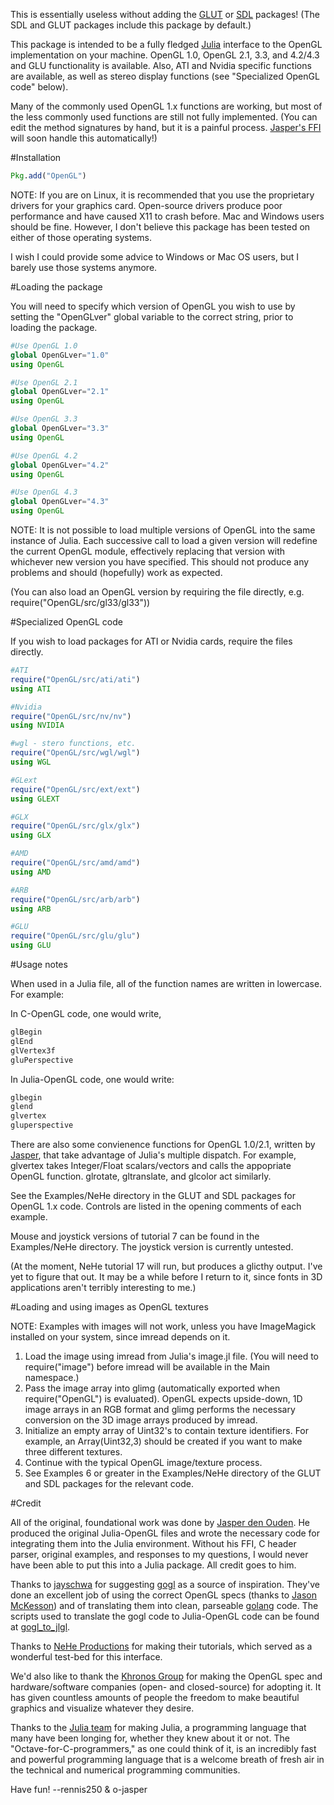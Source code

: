 This is essentially useless without adding the
[GLUT](https://www.github.com/rennis250/GLUT.jl.git) or
[SDL](https://www.github.com/rennis250/SDL.jl.git) packages! (The SDL
and GLUT packages include this package by default.)

This package is intended to be a fully fledged
[Julia](http://www.julialang.org) interface to the OpenGL implementation
on your machine.  OpenGL 1.0, OpenGL 2.1, 3.3, and 4.2/4.3 and GLU
functionality is available.  Also, ATI and Nvidia specific functions are
available, as well as stereo display functions (see "Specialized OpenGL
code" below).

Many of the commonly used OpenGL 1.x functions are working, but most of
the less commonly used functions are still not fully implemented.  (You
can edit the method signatures by hand, but it is a painful process.
[Jasper's FFI](https://github.com/o-jasper/julia-ffi.git) will soon
handle this automatically!)

#Installation

```julia
Pkg.add("OpenGL")
```

NOTE: If you are on Linux, it is recommended that you use the
proprietary drivers for your graphics card.  Open-source drivers produce
poor performance and have caused X11 to crash before.  Mac and Windows
users should be fine.  However, I don't believe this package has been
tested on either of those operating systems.

I wish I could provide some advice to Windows or Mac OS users, but I
barely use those systems anymore.

#Loading the package

You will need to specify which version of OpenGL you wish to use by
setting the "OpenGLver" global variable to the correct string, prior to
loading the package.

```julia
#Use OpenGL 1.0
global OpenGLver="1.0"
using OpenGL

#Use OpenGL 2.1
global OpenGLver="2.1"
using OpenGL

#Use OpenGL 3.3
global OpenGLver="3.3"
using OpenGL

#Use OpenGL 4.2
global OpenGLver="4.2"
using OpenGL

#Use OpenGL 4.3
global OpenGLver="4.3"
using OpenGL
```

NOTE: It is not possible to load multiple versions of OpenGL into the
same instance of Julia.  Each successive call to load a given version
will redefine the current OpenGL module, effectively replacing that
version with whichever new version you have specified.  This should not
produce any problems and should (hopefully) work as expected.

(You can also load an OpenGL version by requiring the file directly,
e.g. require("OpenGL/src/gl33/gl33"))

#Specialized OpenGL code

If you wish to load packages for ATI or Nvidia cards, require the files
directly.

```julia
#ATI
require("OpenGL/src/ati/ati")
using ATI

#Nvidia
require("OpenGL/src/nv/nv")
using NVIDIA

#wgl - stero functions, etc.
require("OpenGL/src/wgl/wgl")
using WGL

#GLext
require("OpenGL/src/ext/ext")
using GLEXT

#GLX
require("OpenGL/src/glx/glx")
using GLX

#AMD
require("OpenGL/src/amd/amd")
using AMD

#ARB
require("OpenGL/src/arb/arb")
using ARB

#GLU
require("OpenGL/src/glu/glu")
using GLU
```

#Usage notes

When used in a Julia file, all of the function names are written in
lowercase. For example:

In C-OpenGL code, one would write,

```c
glBegin
glEnd
glVertex3f
gluPerspective
```

In Julia-OpenGL code, one would write:

```julia
glbegin
glend
glvertex
gluperspective
```

There are also some convienence functions for OpenGL 1.0/2.1, written
by [Jasper](https://github.com/o-jasper), that take advantage of
Julia's multiple dispatch.  For example, glvertex takes Integer/Float
scalars/vectors and calls the appopriate OpenGL function. glrotate,
gltranslate, and glcolor act similarly.

See the Examples/NeHe directory in the GLUT and SDL packages for OpenGL
1.x code. Controls are listed in the opening comments of each example.

Mouse and joystick versions of tutorial 7 can be found in the
Examples/NeHe directory.  The joystick version is currently untested.

(At the moment, NeHe tutorial 17 will run, but produces a glicthy
output.  I've yet to figure that out.  It may be a while before I return
to it, since fonts in 3D applications aren't terribly interesting to
me.)

#Loading and using images as OpenGL textures

NOTE: Examples with images will not work, unless you have ImageMagick
installed on your system, since imread depends on it.

1. Load the image using imread from Julia's image.jl file. (You will need to
	 require("image") before imread will be available in the Main namespace.)
2. Pass the image array into glimg (automatically exported when
	 require("OpenGL") is evaluated). OpenGL expects upside-down, 1D image arrays
	 in an RGB format and glimg performs the necessary conversion on the 3D image
	 arrays produced by imread.
3. Initialize an empty array of Uint32's to contain texture identifiers.  For
	 example, an Array(Uint32,3) should be created if you want to make three
	 different textures.
4. Continue with the typical OpenGL image/texture process.
5. See Examples 6 or greater in the Examples/NeHe directory of the GLUT and SDL
	 packages for the relevant code.

#Credit

All of the original, foundational work was done by [Jasper den
Ouden](https://github.com/o-jasper).  He produced the original
Julia-OpenGL files and wrote the necessary code for integrating them
into the Julia environment.  Without his FFI, C header parser, original
examples, and responses to my questions, I would never have been able to
put this into a Julia package.  All credit goes to him.

Thanks to [jayschwa](https://github.com/jayschwa) for suggesting
[gogl](https://github.com/chsc/gogl.git) as a source of inspiration.
They've done an excellent job of using the correct OpenGL specs
(thanks to [Jason McKesson](https://bitbucket.org/alfonse/gl-xml-specs)) and of translating them into clean, parseable
[golang](http://www.golang.org) code.  The scripts used to translate the
gogl code to Julia-OpenGL code can be found at
[gogl_to_jlgl](https://www.github.com/rennis250/gogl_to_jlgl.git).

Thanks to [NeHe Productions](http://nehe.gamedev.net) for making their
tutorials, which served as a wonderful test-bed for this interface.

We'd also like to thank the [Khronos Group](http://www.opengl.org)
for making the OpenGL spec and hardware/software companies (open- and
closed-source) for adopting it. It has given countless amounts of people
the freedom to make beautiful graphics and visualize whatever they
desire.

Thanks to the [Julia team](http://julialang.org) for making Julia, a
programming language that many have been longing for, whether they knew
about it or not. The "Octave-for-C-programmers," as one could think of
it, is an incredibly fast and powerful programming language that is a
welcome breath of fresh air in the technical and numerical programming
communities.

Have fun! --rennis250 & o-jasper

